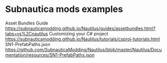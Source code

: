 # Subnautica mods examples

Asset Bundles Guide https://subnauticamodding.github.io/Nautilus/guides/assetbundles.html?tabs=vs%2Cnautilus
Customizing your C# project https://subnauticamodding.github.io/Nautilus/tutorials/csproj-tutorials.html
SN1-PrefabPaths.json https://github.com/SubnauticaModding/Nautilus/blob/master/Nautilus/Documentation/resources/SN1-PrefabPaths.json
